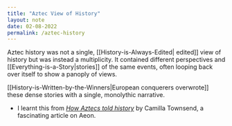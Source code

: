 ```yaml
---
title: "Aztec View of History"
layout: note
date: 02-08-2022
permalink: /aztec-history
---
```


Aztec history was not a single, [[History-is-Always-Edited| edited]] view of history but was instead a multiplicity. It contained different perspectives and [[Everything-is-a-Story|stories]] of the same events, often looping back over itself to show a panoply of views.

[[History-is-Written-by-the-Winners|European conquerers overwrote]] these dense stories with a single, monolythic narrative.

- I learnt this from *<a href="https://aeon.co/essays/for-the-wanderers-who-became-the-aztecs-history-was-a-chorus-of-voices" >How Aztecs told history</a>* by Camilla Townsend, a fascinating article on Aeon.
